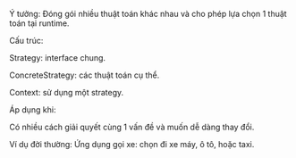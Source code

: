 Ý tưởng: Đóng gói nhiều thuật toán khác nhau và cho phép lựa chọn 1 thuật toán tại runtime.

Cấu trúc:

Strategy: interface chung.

ConcreteStrategy: các thuật toán cụ thể.

Context: sử dụng một strategy.

Áp dụng khi:

Có nhiều cách giải quyết cùng 1 vấn đề và muốn dễ dàng thay đổi.

Ví dụ đời thường: Ứng dụng gọi xe: chọn đi xe máy, ô tô, hoặc taxi.